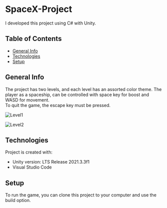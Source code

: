 # SpaceX-Project
I developed this project using C# with Unity.
## Table of Contents
- [General Info](#general-info)
- [Technologies](#technologies)
- [Setup](#setup)


## General Info
The project has two levels, and each level has an assorted color theme. The player as a spaceship, can be controlled with space key for boost and WASD for movement.  
To quit the game, the escape key must be pressed.  

![Level1](https://user-images.githubusercontent.com/105501017/181014119-cd6a3f05-ba17-410b-9f79-a1e851d6c299.PNG)  

![Level2](https://user-images.githubusercontent.com/105501017/181014139-d8a932d3-74de-49f9-9e8f-b14a45113cd0.PNG)  

## Technologies
Project is created with:
- Unity version: LTS Release 2021.3.3f1
- Visual Studio Code

## Setup
To run the game, you can clone this project to your computer and use the build option.
